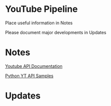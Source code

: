 # YouTube Pipeline
Place useful information in Notes

Please document major developments in Updates

# Notes
[Youtube API Documentation](https://developers.google.com/youtube/v3/getting-started)

[Python YT API Samples](https://developers.google.com/youtube/v3/code_samples/python)

# Updates
